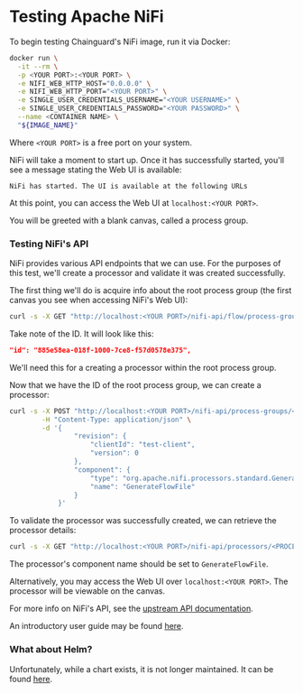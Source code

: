 # Testing Apache NiFi

To begin testing Chainguard's NiFi image, run it via Docker:

```bash
docker run \
  -it --rm \
  -p <YOUR PORT>:<YOUR PORT> \
  -e NIFI_WEB_HTTP_HOST="0.0.0.0" \
  -e NIFI_WEB_HTTP_PORT="<YOUR PORT>" \
  -e SINGLE_USER_CREDENTIALS_USERNAME="<YOUR USERNAME>" \
  -e SINGLE_USER_CREDENTIALS_PASSWORD="<YOUR PASSWORD>" \
  --name <CONTAINER NAME> \
  "${IMAGE_NAME}"
```

Where `<YOUR PORT>` is a free port on your system.

NiFi will take a moment to start up. Once it has successfully started, you'll see a message stating the Web UI is available:

```
NiFi has started. The UI is available at the following URLs
```

At this point, you can access the Web UI at `localhost:<YOUR PORT>`.

You will be greeted with a blank canvas, called a process group.

### Testing NiFi's API

NiFi provides various API endpoints that we can use. For the purposes of this test, we'll create a processor and validate it was created successfully.

The first thing we'll do is acquire info about the root process group (the first canvas you see when accessing NiFi's Web UI):

```bash
curl -s -X GET "http://localhost:<YOUR PORT>/nifi-api/flow/process-groups/root"
```

Take note of the ID. It will look like this:

```json
"id": "885e58ea-018f-1000-7ce8-f57d0578e375",
```

We'll need this for a creating a processor within the root process group.

Now that we have the ID of the root process group, we can create a processor:

```bash
curl -s -X POST "http://localhost:<YOUR PORT>/nifi-api/process-groups/<ROOT PROCESS GROUP ID>/processors" \
        -H "Content-Type: application/json" \
        -d '{
                "revision": {
                    "clientId": "test-client",
                    "version": 0
                },
                "component": {
                    "type": "org.apache.nifi.processors.standard.GenerateFlowFile",
                    "name": "GenerateFlowFile"
                }
            }'
```


To validate the processor was successfully created, we can retrieve the processor details:

```bash
curl -s -X GET "http://localhost:<YOUR PORT>/nifi-api/processors/<PROCESSOR ID>"
```

The processor's component name should be set to `GenerateFlowFile`.

Alternatively, you may access the Web UI over `localhost:<YOUR PORT>`. The processor will be viewable on the canvas.

For more info on NiFi's API, see the [upstream API documentation](https://nifi.apache.org/docs/nifi-docs/rest-api/index.html).

An introductory user guide may be found [here](https://nifi.apache.org/docs/nifi-docs/html/user-guide.html).

### What about Helm?

Unfortunately, while a chart exists, it is not longer maintained. It can be found [here](https://github.com/cetic/helm-nifi).
